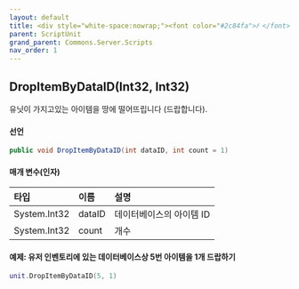 ```yaml
---
layout: default
title: <div style="white-space:nowrap;"><font color="#2c84fa">𝑓 </font>DropItemByDataID</div>
parent: ScriptUnit
grand_parent: Commons.Server.Scripts
nav_order: 1
---
```


<!-- 아래로 편집 -->



## DropItemByDataID(Int32, Int32)
유닛이 가지고있는 아이템을 땅에 떨어뜨립니다 (드랍합니다).

#### 선언
```cs
public void DropItemByDataID(int dataID, int count = 1)
```

#### 매개 변수(인자)

|타입|이름|설명|
|:-|:-|:-|
|System.Int32|dataID|데이터베이스의 아이템 ID|
|System.Int32|count|개수|

#### 예제: 유저 인벤토리에 있는 데이터베이스상 5번 아이템을 1개 드랍하기
```lua
unit.DropItemByDataID(5, 1)
```